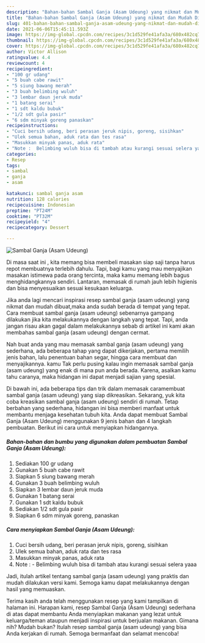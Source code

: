 ```yaml
---
description: "Bahan-bahan Sambal Ganja (Asam Udeung) yang nikmat dan Mudah Dibuat"
title: "Bahan-bahan Sambal Ganja (Asam Udeung) yang nikmat dan Mudah Dibuat"
slug: 401-bahan-bahan-sambal-ganja-asam-udeung-yang-nikmat-dan-mudah-dibuat
date: 2021-06-06T15:45:11.593Z
image: https://img-global.cpcdn.com/recipes/3c1d529fe41afa3a/680x482cq70/sambal-ganja-asam-udeung-foto-resep-utama.jpg
thumbnail: https://img-global.cpcdn.com/recipes/3c1d529fe41afa3a/680x482cq70/sambal-ganja-asam-udeung-foto-resep-utama.jpg
cover: https://img-global.cpcdn.com/recipes/3c1d529fe41afa3a/680x482cq70/sambal-ganja-asam-udeung-foto-resep-utama.jpg
author: Victor Allison
ratingvalue: 4.4
reviewcount: 4
recipeingredient:
- "100 gr udang"
- "5 buah cabe rawit"
- "5 siung bawang merah"
- "3 buah belimbing wuluh"
- "3 lembar daun jeruk muda"
- "1 batang serai"
- "1 sdt kaldu bubuk"
- "1/2 sdt gula pasir"
- "6 sdm minyak goreng panaskan"
recipeinstructions:
- "Cuci bersih udang, beri perasan jeruk nipis, goreng, sisihkan"
- "Ulek semua bahan, aduk rata dan tes rasa"
- "Masukkan minyak panas, aduk rata"
- "Note :  Belimbing wuluh bisa di tambah atau kurangi sesuai selera yaaa"
categories:
- Resep
tags:
- sambal
- ganja
- asam

katakunci: sambal ganja asam 
nutrition: 128 calories
recipecuisine: Indonesian
preptime: "PT24M"
cooktime: "PT32M"
recipeyield: "4"
recipecategory: Dessert

---
```



![Sambal Ganja (Asam Udeung)](https://img-global.cpcdn.com/recipes/3c1d529fe41afa3a/680x482cq70/sambal-ganja-asam-udeung-foto-resep-utama.jpg)

Di masa  saat ini , kita memang bisa membeli masakan siap saji tanpa harus repot membuatnya terlebih dahulu. Tapi, bagi kamu yang mau menyajikan masakan istimewa pada orang tercinta, maka kamu memang lebih bagus menghidangkannya sendiri. Lantaran, memasak di rumah jauh lebih higienis dan bisa menyesuaikan sesuai kesukaan keluarga.

Jika anda lagi mencari inspirasi resep sambal ganja (asam udeung) yang nikmat dan mudah dibuat,maka anda sudah berada di tempat yang tepat. Cara membuat sambal ganja (asam udeung)  sebenarnya gampang dilakukan jika kita melakukannya dengan langkah yang tepat. Tapi, anda jangan risau akan gagal dalam melakukannya 
sebab di artikel ini kami akan membahas sambal ganja (asam udeung) dengan cermat.  



Nah buat anda yang mau memasak sambal ganja (asam udeung) yang sederhana, ada beberapa tahap yang dapat dikerjakan, pertama memilih jenis bahan, lalu penentuan bahan segar, hingga cara membuat dan menyajikannya. kamu Tak perlu pusing kalau ingin memasak sambal ganja (asam udeung) yang enak di mana pun anda berada. Karena, asalkan kamu  tahu caranya, maka hidangan ini dapat menjadi sajian yang spesial.

Di bawah ini, ada beberapa tips dan trik dalam memasak caramembuat sambal ganja (asam udeung) yang siap dikreasikan. Sekarang, yuk kita coba kreasikan sambal ganja (asam udeung) sendiri di rumah. Tetap berbahan yang sederhana, hidangan ini bisa memberi manfaat untuk membantu menjaga kesehatan tubuh kita. Anda dapat membuat Sambal Ganja (Asam Udeung) menggunakan 9 jenis bahan dan 4 langkah pembuatan. Berikut ini cara untuk menyiapkan hidangannya.

<!--inarticleads1-->

##### Bahan-bahan dan bumbu yang digunakan dalam pembuatan Sambal Ganja (Asam Udeung):

1. Sediakan 100 gr udang
1. Gunakan 5 buah cabe rawit
1. Siapkan 5 siung bawang merah
1. Gunakan 3 buah belimbing wuluh
1. Siapkan 3 lembar daun jeruk muda
1. Gunakan 1 batang serai
1. Gunakan 1 sdt kaldu bubuk
1. Sediakan 1/2 sdt gula pasir
1. Siapkan 6 sdm minyak goreng, panaskan




<!--inarticleads2-->

##### Cara menyiapkan Sambal Ganja (Asam Udeung):

1. Cuci bersih udang, beri perasan jeruk nipis, goreng, sisihkan
1. Ulek semua bahan, aduk rata dan tes rasa
1. Masukkan minyak panas, aduk rata
1. Note :  - Belimbing wuluh bisa di tambah atau kurangi sesuai selera yaaa




Jadi, itulah artikel tentang  sambal ganja (asam udeung)  yang praktis dan mudah dilakukan versi kami. Semoga kamu dapat melakukannya dengan hasil yang memuaskan. 

Terima kasih anda telah menggunakan resep yang kami tampilkan di halaman ini. Harapan kami, resep  Sambal Ganja (Asam Udeung) sederhana di atas dapat membantu Anda menyiapkan makanan yang lezat untuk keluarga/teman ataupun menjadi inspirasi untuk berjualan makanan. Gimana nih? Mudah bukan? Itulah resep sambal ganja (asam udeung) yang bisa Anda kerjakan di rumah. Semoga bermanfaat dan selamat mencoba!

